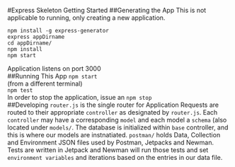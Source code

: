#Express Skeleton Getting Started
##Generating the App
This is not applicable to running, only creating a new application.
```
npm install -g express-generator
express appDirname
cd appDirname/
npm install 
npm start
```
Application listens on port 3000  
##Running This App
`npm start`  
(from a different terminal)  
`npm test`  
In order to stop the application, issue an `npm stop`  
##Developing
`router.js` is the single router for Application
Requests are routed to their appropriate `controller` as designated by `router.js`. Each `controller` may have a corresponding `model` and each model a `schema` (also located under `models/`. The database is initialized within `base` controller, and this is where our models are instnatiated.
`postman/` holds Data, Collection and Environment JSON files used by Postman, Jetpacks and Newman. Tests are written in Jetpack and Newman will run those tests and set `environment variables` and iterations based on the entries in our data file.
